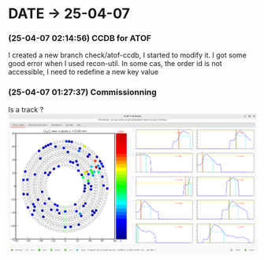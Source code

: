 # DATE → 25-04-07

### (25-04-07 02:14:56) CCDB for ATOF 
I created a new branch check/atof-ccdb, I started to modify it. I got some good error when I used recon-util. In some cas, the order id is not accessible, I need to redefine a new key value 

### (25-04-07 01:27:37) Commissionning 
Is a track ? 
![25-04-07-01-27-37.png](./img/25-04-07/25-04-07-01-27-37.png) 


